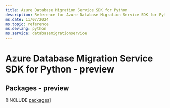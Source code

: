```yaml
---
title: Azure Database Migration Service SDK for Python
description: Reference for Azure Database Migration Service SDK for Python
ms.date: 11/07/2024
ms.topic: reference
ms.devlang: python
ms.service: databasemigrationservice
---
```

# Azure Database Migration Service SDK for Python - preview
## Packages - preview
[!INCLUDE [packages](database-migration-service-index.md)]